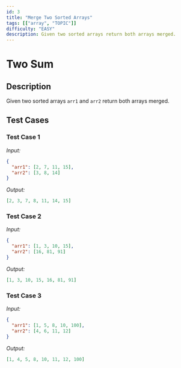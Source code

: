 ```yaml
---
id: 3
title: "Merge Two Sorted Arrays"
tags: [["array", "TOPIC"]]
difficulty: "EASY"
description: Given two sorted arrays return both arrays merged.
---
```


# Two Sum

## Description

Given two sorted arrays <code>arr1</code> and <code>arr2</code> return both arrays merged.

## Test Cases

### Test Case 1
*Input:*
```json
{
  "arr1": [2, 7, 11, 15],
  "arr2": [3, 8, 14]
}
```
*Output:*
```json
[2, 3, 7, 8, 11, 14, 15]
```

### Test Case 2
*Input:*
```json
{
  "arr1": [1, 3, 10, 15],
  "arr2": [16, 81, 91]
}
```
*Output:*
```json
[1, 3, 10, 15, 16, 81, 91]
```
### Test Case 3
*Input:*
```json
{
  "arr1": [1, 5, 8, 10, 100],
  "arr2": [4, 6, 11, 12]
}
```
*Output:*
```json
[1, 4, 5, 8, 10, 11, 12, 100]
```
